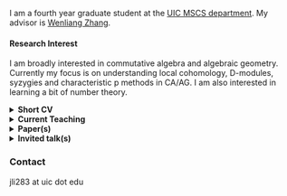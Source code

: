 I am a fourth year graduate student at the [UIC MSCS department](https://mscs.uic.edu/). My advisor is [Wenliang Zhang](https://wlzhang.people.uic.edu/).

#### Research Interest
I am broadly interested in commutative algebra and algebraic geometry. Currently my focus is on understanding local cohomology, D-modules, syzygies and characteristic p methods in CA/AG. I am also interested in learning a bit of number theory.

<details>
<summary><b> Short CV </b></summary>

- **Education** 
  - PhD in Pure Mathematics, University of Illinois at Chicago, IL, 2018 - present;
  - BSc (Hons) in Mathematical Science, Binghamton University, NY, 2014 - 2017.
- **Teaching**
  - Discussion sessions of Math 110 (College Algebra), Math 125 (Elementary Linear Algebra for Business) and Math 180 (Calculus I).
  - Grader for MATH 320 (Linear Algebra) and MATH 330 (Abstract Algebra).
- **Service**
  - (2021-2022) Co-organizing the grad student number theory seminar at UIC with [John Lee](https://mscs.uic.edu/profiles/slee649/).
</details>

  <details>
<summary><b> Current Teaching </b></summary>

  - 2021 Fall: discussion session of Math 180.
  </details>

  <details>
  <summary><b> Paper(s) </b></summary>
  
  - A note on the multiplicities of the determinantal thickenings of maximal minors, [arxiv](https://arxiv.org/abs/2111.06950), submitted.
  - Singularities of generic linkage with Frobenius powers, in preparation.
  
  </details>
      
   <details>
<summary><b> Invited talk(s) </b></summary>
  
  - "Recent developments in commutative algebra”, AMS Sectional Meeting, Purdue University, March 2022.
  
   </details>
  
### Contact
jli283 at uic dot edu
